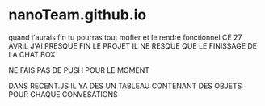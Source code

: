 # nanoTeam.github.io

quand j'aurais fin tu pourras tout mofier et le rendre fonctionnel
CE 27 AVRIL J'AI PRESQUE FIN LE PROJET IL NE RESQUE QUE LE FINISSAGE DE LA CHAT BOX

NE FAIS PAS DE PUSH POUR LE MOMENT 

DANS RECENT.JS IL YA DES UN TABLEAU CONTENANT DES OBJETS POUR CHAQUE CONVESATIONS
